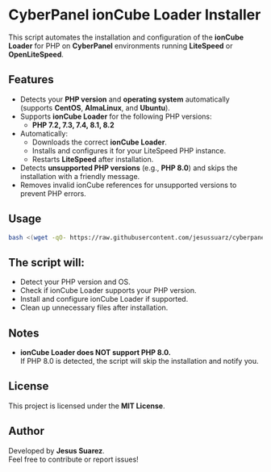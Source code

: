 # CyberPanel ionCube Loader Installer

This script automates the installation and configuration of the **ionCube Loader** for PHP on **CyberPanel** environments running **LiteSpeed** or **OpenLiteSpeed**.

## Features

- Detects your **PHP version** and **operating system** automatically (supports **CentOS**, **AlmaLinux**, and **Ubuntu**).
- Supports **ionCube Loader** for the following PHP versions:
  - **PHP 7.2, 7.3, 7.4, 8.1, 8.2**
- Automatically:
  - Downloads the correct **ionCube Loader**.
  - Installs and configures it for your LiteSpeed PHP instance.
  - Restarts **LiteSpeed** after installation.
- Detects **unsupported PHP versions** (e.g., **PHP 8.0**) and skips the installation with a friendly message.
- Removes invalid ionCube references for unsupported versions to prevent PHP errors.

## Usage

```bash
bash <(wget -qO- https://raw.githubusercontent.com/jesussuarz/cyberpanel-php-ioncube-installer/refs/heads/main/php_ioncube_install.sh)
```
## The script will:

- Detect your PHP version and OS.
- Check if ionCube Loader supports your PHP version.
- Install and configure ionCube Loader if supported.
- Clean up unnecessary files after installation.

## Notes

- **ionCube Loader does NOT support PHP 8.0.**  
  If PHP 8.0 is detected, the script will skip the installation and notify you.

## License

This project is licensed under the **MIT License**.

## Author

Developed by **Jesus Suarez**.  
Feel free to contribute or report issues!
